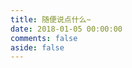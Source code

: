 ```yaml
---
title: 随便说点什么~
date: 2018-01-05 00:00:00
comments: false
aside: false
---
```

<script src="https://libs.baidu.com/jquery/2.0.0/jquery.min.js"></script>
<script type="text/javascript" src="https://unpkg.com/artitalk"></script>
<div id="artitalk_main"></div>
<script>
  new Artitalk({
    appId: 'lFPOpz3nxf4DX0i9TrR12x7G-MdYXbMMI',
    appKey: 'jPT88llKuNmvevW53bF6xbBS',
    pageSize: 999,
    atComment: 0,
    color1: '#F3F6F9',
    color2: '#E0E6ED',
    color3: '#000000'
})
</script>